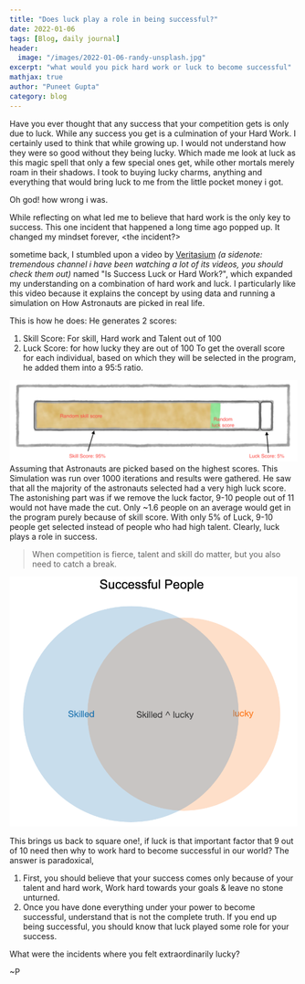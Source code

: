 ```yaml
---
title: "Does luck play a role in being successful?"
date: 2022-01-06
tags: [Blog, daily journal]
header:
  image: "/images/2022-01-06-randy-unsplash.jpg"
excerpt: "what would you pick hard work or luck to become successful"
mathjax: true
author: "Puneet Gupta"
category: blog
---
```


Have you ever thought that any success that your competition gets is only due to luck. While any success you get is a culmination of your Hard Work. I certainly used to think that while growing up. I would not understand how they were so good without they being lucky. Which made me look at luck as this magic spell that only a few special ones get, while other mortals merely roam in their shadows. I took to buying lucky charms, anything and everything that would bring luck to me from the little pocket money i got.

Oh god! how wrong i was.

While reflecting on what led me to believe that hard work is the only key to success. This one incident that  happened a long time ago popped up. It changed  my mindset forever, <the incident?>


sometime back, I stumbled upon a video by [Veritasium](https://www.youtube.com/channel/UCHnyfMqiRRG1u-2MsSQLbXA) *(a sidenote: tremendous channel i have been watching a lot of its videos, you should check them out)* named "Is Success Luck or Hard Work?", which expanded my understanding on a combination of hard work and luck. I particularly like this video because it explains the concept by using data and running a simulation on How Astronauts are picked in real life.

This is how he does:
He generates 2 scores:
1. Skill Score: For skill, Hard work and Talent out of 100
2. Luck Score: for how lucky they are out of 100
To get the overall score for each individual, based on which they will be selected in the program, he added them into a 95:5 ratio.

![Score calculation](/images/2022-01-06-score.png)
Assuming that Astronauts are picked based on the highest scores. This Simulation was run over 1000 iterations and results were gathered. He saw that all the majority of the astronauts selected had a very high luck score. The astonishing part was if we remove the luck factor, 9-10 people out of 11 would not have made the cut. Only ~1.6 people on an average would get in the program purely because of skill score. With only 5% of Luck, 9-10 people get selected instead of people who had high talent. Clearly, luck plays a role in success.
>When competition is fierce, talent and skill do matter, but you also need to catch a break.

![Intersection](/images/2022-01-06-graph_skilled.png)

This brings us back to square one!, if luck is that important factor that 9 out of 10 need then why to work hard to become successful in our world?
The answer is paradoxical,

1. First, you should believe that your success comes only because of your talent and hard work, Work hard towards your goals & leave no stone unturned.
2. Once you have done everything under your power to become successful, understand that is not the complete truth. If you end up being successful, you should know that luck played some role for your success.

What were the incidents where you felt extraordinarily lucky?

~P
